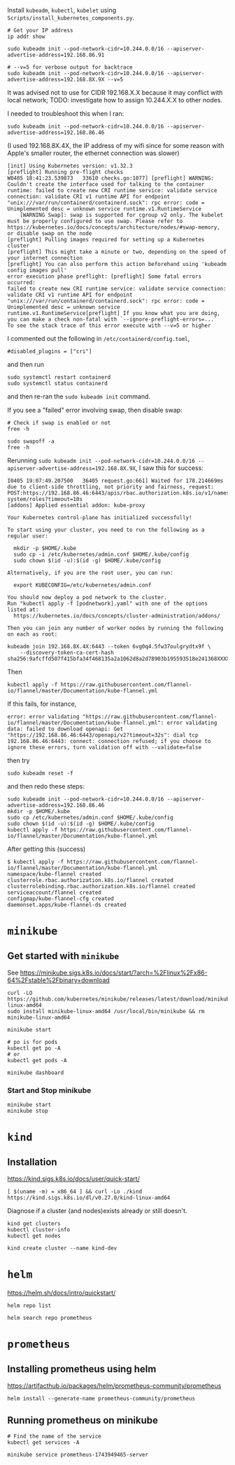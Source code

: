 Install `kubeadm`, `kubectl`, `kubelet` using `Scripts/install_kubernetes_components.py`.

```
# Get your IP address
ip addr show

sudo kubeadm init --pod-network-cidr=10.244.0.0/16 --apiserver-advertise-address=192.168.86.91

# --v=5 for verbose output for backtrace
sudo kubeadm init --pod-network-cidr=10.244.0.0/16 --apiserver-advertise-address=192.168.8X.9X --v=5
```

It was advised not to use for CIDR 192.168.X.X because it may conflict with local network; TODO: investigate how to assign 10.244.X.X to other nodes.

I needed to troubleshoot this when I ran:

```
sudo kubeadm init --pod-network-cidr=10.244.0.0/16 --apiserver-advertise-address=192.168.86.46

```
(I used 192.168.8X.4X, the IP address of my wifi since for some reason with Apple's smaller router, the ethernet connection was slower)


```
[init] Using Kubernetes version: v1.32.3
[preflight] Running pre-flight checks
W0405 18:41:23.539873   33610 checks.go:1077] [preflight] WARNING: Couldn't create the interface used for talking to the container runtime: failed to create new CRI runtime service: validate service connection: validate CRI v1 runtime API for endpoint "unix:///var/run/containerd/containerd.sock": rpc error: code = Unimplemented desc = unknown service runtime.v1.RuntimeService
	[WARNING Swap]: swap is supported for cgroup v2 only. The kubelet must be properly configured to use swap. Please refer to https://kubernetes.io/docs/concepts/architecture/nodes/#swap-memory, or disable swap on the node
[preflight] Pulling images required for setting up a Kubernetes cluster
[preflight] This might take a minute or two, depending on the speed of your internet connection
[preflight] You can also perform this action beforehand using 'kubeadm config images pull'
error execution phase preflight: [preflight] Some fatal errors occurred:
failed to create new CRI runtime service: validate service connection: validate CRI v1 runtime API for endpoint "unix:///var/run/containerd/containerd.sock": rpc error: code = Unimplemented desc = unknown service runtime.v1.RuntimeService[preflight] If you know what you are doing, you can make a check non-fatal with `--ignore-preflight-errors=...`
To see the stack trace of this error execute with --v=5 or higher

```
I commented out the following in `/etc/containerd/config.toml`,

```
#disabled_plugins = ["cri"]
```
and then run

```
sudo systemctl restart containerd
sudo systemctl status containerd
```

and then re-ran the `sudo kubeadm init` command.

If you see a "failed" error involving swap, then disable swap:

```
# Check if swap is enabled or not
free -h
```

```
sudo swapoff -a
free -h
```

Rerunning `sudo kubeadm init --pod-network-cidr=10.244.0.0/16 --apiserver-advertise-address=192.168.8X.9X`, I saw this for success:

```
I0405 19:07:49.207500   36405 request.go:661] Waited for 178.214669ms due to client-side throttling, not priority and fairness, request: POST:https://192.168.86.46:6443/apis/rbac.authorization.k8s.io/v1/namespaces/kube-system/roles?timeout=10s
[addons] Applied essential addon: kube-proxy

Your Kubernetes control-plane has initialized successfully!

To start using your cluster, you need to run the following as a regular user:

  mkdir -p $HOME/.kube
  sudo cp -i /etc/kubernetes/admin.conf $HOME/.kube/config
  sudo chown $(id -u):$(id -g) $HOME/.kube/config

Alternatively, if you are the root user, you can run:

  export KUBECONFIG=/etc/kubernetes/admin.conf

You should now deploy a pod network to the cluster.
Run "kubectl apply -f [podnetwork].yaml" with one of the options listed at:
  https://kubernetes.io/docs/concepts/cluster-administration/addons/

Then you can join any number of worker nodes by running the following on each as root:

kubeadm join 192.168.8X.4X:6443 --token 6vg0q4.5fw37oulgrydtx9f \
	--discovery-token-ca-cert-hash sha256:9afcffd507f415bfa34f468135a2a1062d8a2d78903b195593518e241368XXXX
```

Then

```
kubectl apply -f https://raw.githubusercontent.com/flannel-io/flannel/master/Documentation/kube-flannel.yml
```
If this fails, for instance,

```
error: error validating "https://raw.githubusercontent.com/flannel-io/flannel/master/Documentation/kube-flannel.yml": error validating data: failed to download openapi: Get "https://192.168.86.46:6443/openapi/v2?timeout=32s": dial tcp 192.168.86.46:6443: connect: connection refused; if you choose to ignore these errors, turn validation off with --validate=false
```

then try

```
sudo kubeadm reset -f
```

and then redo these steps:

```
sudo kubeadm init --pod-network-cidr=10.244.0.0/16 --apiserver-advertise-address=192.168.86.46
mkdir -p $HOME/.kube
sudo cp /etc/kubernetes/admin.conf $HOME/.kube/config
sudo chown $(id -u):$(id -g) $HOME/.kube/config
kubectl apply -f https://raw.githubusercontent.com/flannel-io/flannel/master/Documentation/kube-flannel.yml
```
After getting this (success)

```
$ kubectl apply -f https://raw.githubusercontent.com/flannel-io/flannel/master/Documentation/kube-flannel.yml
namespace/kube-flannel created
clusterrole.rbac.authorization.k8s.io/flannel created
clusterrolebinding.rbac.authorization.k8s.io/flannel created
serviceaccount/flannel created
configmap/kube-flannel-cfg created
daemonset.apps/kube-flannel-ds created
```

# `minikube`

## Get started with `minikube`

See
https://minikube.sigs.k8s.io/docs/start/?arch=%2Flinux%2Fx86-64%2Fstable%2Fbinary+download

```
curl -LO https://github.com/kubernetes/minikube/releases/latest/download/minikube-linux-amd64
sudo install minikube-linux-amd64 /usr/local/bin/minikube && rm minikube-linux-amd64
```

```
minikube start

# po is for pods
kubectl get po -A
# or
kubectl get pods -A

minikube dashboard
```

### Start and Stop minikube

```
minikube start
minikube stop
```


# `kind`

## Installation

https://kind.sigs.k8s.io/docs/user/quick-start/

```
[ $(uname -m) = x86_64 ] && curl -Lo ./kind https://kind.sigs.k8s.io/dl/v0.27.0/kind-linux-amd64
```

Diagnose if a cluster (and nodes)exists already or still doesn't.
```
kind get clusters
kubectl cluster-info
kubectl get nodes
```

```
kind create cluster --name kind-dev
```

# `helm`

https://helm.sh/docs/intro/quickstart/

```
helm repo list

helm search repo prometheus
```

# `prometheus`

## Installing prometheus using helm

https://artifacthub.io/packages/helm/prometheus-community/prometheus

```
helm install --generate-name prometheus-community/prometheus
```

## Running prometheus on minikube

```
# Find the name of the service
kubectl get services -A

minikube service prometheus-1743949465-server
```